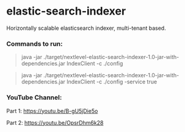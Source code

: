 # elastic-search-indexer
Horizontally scalable elasticsearch indexer, multi-tenant based.

### Commands to run:
> java -jar ./target/nextlevel-elastic-search-indexer-1.0-jar-with-dependencies.jar IndexClient -c ./config

> java -jar ./target/nextlevel-elastic-search-indexer-1.0-jar-with-dependencies.jar IndexClient -c ./config -service true


### YouTube Channel:
Part 1: https://youtu.be/B-gU5jDie5o

Part 2: https://youtu.be/OpsrDhm6k28
